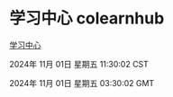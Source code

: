 # 学习中心 colearnhub
[学习中心](http://219.139.197.74:56308/colearnhub/)

2024年 11月 01日 星期五 11:30:02 CST

2024年 11月 01日 星期五 03:30:02 GMT
